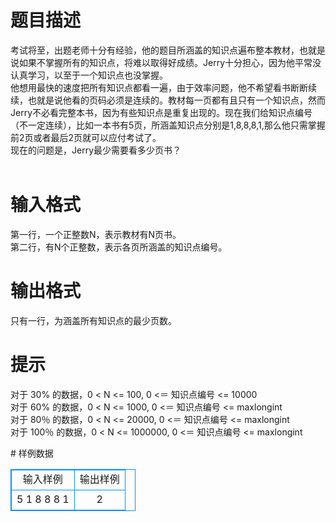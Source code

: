 # 

 
 # 题目描述 
<p>
考试将至，出题老师十分有经验，他的题目所涵盖的知识点遍布整本教材，也就是说如果不掌握所有的知识点，将难以取得好成绩。Jerry十分担心，因为他平常没认真学习，以至于一个知识点也没掌握。<br>他想用最快的速度把所有知识点都看一遍，由于效率问题，他不希望看书断断续续，也就是说他看的页码必须是连续的。教材每一页都有且只有一个知识点，然而Jerry不必看完整本书，因为有些知识点是重复出现的。现在我们给知识点编号（不一定连续），比如一本书有5页，所涵盖知识点分别是1,8,8,8,1,那么他只需掌握前2页或者最后2页就可以应付考试了。<br>现在的问题是，Jerry最少需要看多少页书？<br><br></p> 

 
 # 输入格式 
<p>
第一行，一个正整数N，表示教材有N页书。<br>第二行，有N个正整数，表示各页所涵盖的知识点编号。<br></p> 

 
 # 输出格式 
<p>
只有一行，为涵盖所有知识点的最少页数。</p> 

 
 # 提示 
<p>
对于 30% 的数据，0 < N <= 100,  0 <＝ 知识点编号 <= 10000<br>对于 60% 的数据，0 < N <= 1000,  0 <＝ 知识点编号 <= maxlongint<br>对于 80％ 的数据，0 < N <= 20000,  0 <＝ 知识点编号 <= maxlongint<br>对于 100％ 的数据，0 < N <= 1000000, 0 <＝ 知识点编号 <= maxlongint<br></p> 
# 样例数据
<style>
        table,table tr th, table tr td { border:1px solid #0094ff; }
        table { width: 200px; min-height: 25px; line-height: 25px; text-align: center; border-collapse: collapse;}   
    </style>
<table>
	<tr>
		<td>输入样例</td>
		<td>输出样例</td>
	</tr>
<tr><td>5
1 8 8 8 1
</td><td>2</td></tr></table>
